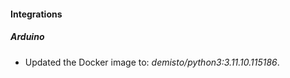 
#### Integrations

##### Arduino
- Updated the Docker image to: *demisto/python3:3.11.10.115186*.




